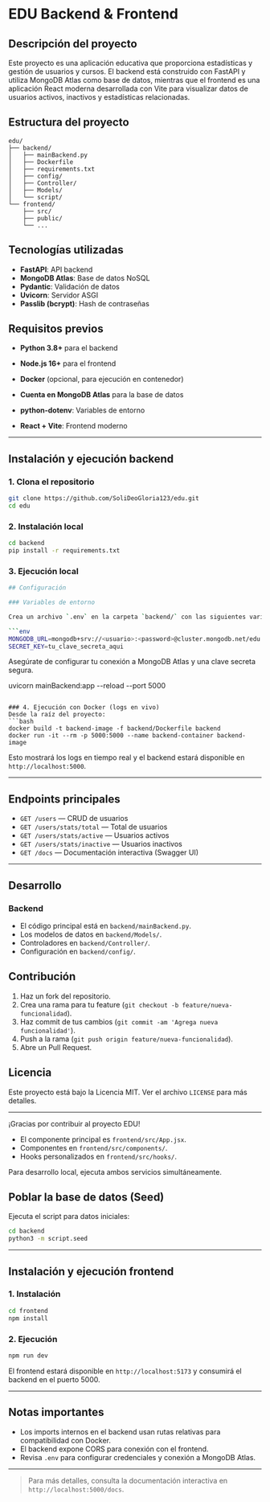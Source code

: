 
# EDU Backend & Frontend
## Descripción del proyecto

Este proyecto es una aplicación educativa que proporciona estadísticas y gestión de usuarios y cursos. El backend está construido con FastAPI y utiliza MongoDB Atlas como base de datos, mientras que el frontend es una aplicación React moderna desarrollada con Vite para visualizar datos de usuarios activos, inactivos y estadísticas relacionadas.


## Estructura del proyecto

```
edu/
├── backend/
│   ├── mainBackend.py
│   ├── Dockerfile
│   ├── requirements.txt
│   ├── config/
│   ├── Controller/
│   ├── Models/
│   └── script/
└── frontend/
    ├── src/
    ├── public/
    └── ...
```

## Tecnologías utilizadas

- **FastAPI**: API backend
- **MongoDB Atlas**: Base de datos NoSQL
- **Pydantic**: Validación de datos
- **Uvicorn**: Servidor ASGI
- **Passlib (bcrypt)**: Hash de contraseñas
## Requisitos previos

- **Python 3.8+** para el backend
- **Node.js 16+** para el frontend
- **Docker** (opcional, para ejecución en contenedor)
- **Cuenta en MongoDB Atlas** para la base de datos

- **python-dotenv**: Variables de entorno
- **React + Vite**: Frontend moderno

---

## Instalación y ejecución backend

### 1. Clona el repositorio
```bash
git clone https://github.com/SoliDeoGloria123/edu.git
cd edu
```

### 2. Instalación local
```bash
cd backend
pip install -r requirements.txt
```

### 3. Ejecución local
```bash
## Configuración

### Variables de entorno

Crea un archivo `.env` en la carpeta `backend/` con las siguientes variables:

```env
MONGODB_URL=mongodb+srv://<usuario>:<password>@cluster.mongodb.net/edu
SECRET_KEY=tu_clave_secreta_aqui
```

Asegúrate de configurar tu conexión a MongoDB Atlas y una clave secreta segura.

uvicorn mainBackend:app --reload --port 5000
```

### 4. Ejecución con Docker (logs en vivo)
Desde la raíz del proyecto:
```bash
docker build -t backend-image -f backend/Dockerfile backend
docker run -it --rm -p 5000:5000 --name backend-container backend-image
```
Esto mostrará los logs en tiempo real y el backend estará disponible en `http://localhost:5000`.

---

## Endpoints principales

- `GET /users` — CRUD de usuarios
- `GET /users/stats/total` — Total de usuarios
- `GET /users/stats/active` — Usuarios activos
- `GET /users/stats/inactive` — Usuarios inactivos
- `GET /docs` — Documentación interactiva (Swagger UI)

---

## Desarrollo

### Backend

- El código principal está en `backend/mainBackend.py`.
- Los modelos de datos en `backend/Models/`.
- Controladores en `backend/Controller/`.
- Configuración en `backend/config/`.

## Contribución

1. Haz un fork del repositorio.
2. Crea una rama para tu feature (`git checkout -b feature/nueva-funcionalidad`).
3. Haz commit de tus cambios (`git commit -am 'Agrega nueva funcionalidad'`).
4. Push a la rama (`git push origin feature/nueva-funcionalidad`).
5. Abre un Pull Request.

## Licencia

Este proyecto está bajo la Licencia MIT. Ver el archivo `LICENSE` para más detalles.

---

¡Gracias por contribuir al proyecto EDU!
- El componente principal es `frontend/src/App.jsx`.
- Componentes en `frontend/src/components/`.
- Hooks personalizados en `frontend/src/hooks/`.

Para desarrollo local, ejecuta ambos servicios simultáneamente.

## Poblar la base de datos (Seed)

Ejecuta el script para datos iniciales:
```bash
cd backend
python3 -m script.seed
```

---

## Instalación y ejecución frontend

### 1. Instalación
```bash
cd frontend
npm install
```

### 2. Ejecución
```bash
npm run dev
```
El frontend estará disponible en `http://localhost:5173` y consumirá el backend en el puerto 5000.

---

## Notas importantes

- Los imports internos en el backend usan rutas relativas para compatibilidad con Docker.
- El backend expone CORS para conexión con el frontend.
- Revisa `.env` para configurar credenciales y conexión a MongoDB Atlas.

---

> Para más detalles, consulta la documentación interactiva en `http://localhost:5000/docs`.